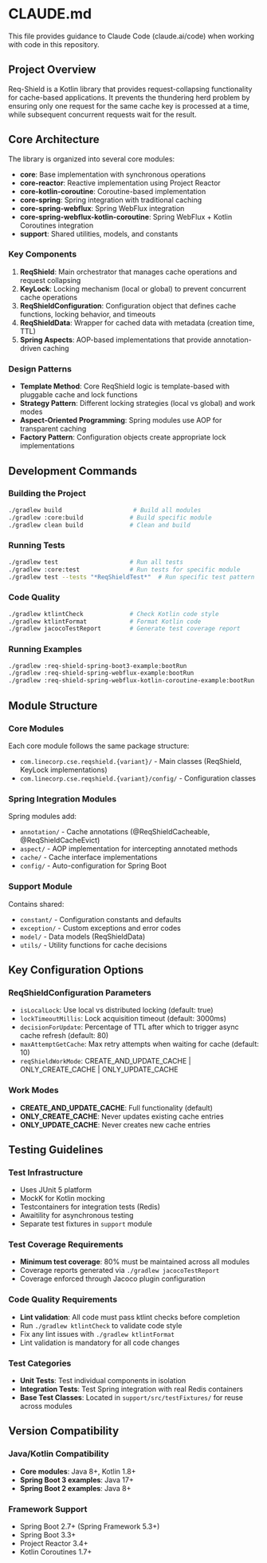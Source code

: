 # CLAUDE.md

This file provides guidance to Claude Code (claude.ai/code) when working with code in this repository.

## Project Overview

Req-Shield is a Kotlin library that provides request-collapsing functionality for cache-based applications. It prevents the thundering herd problem by ensuring only one request for the same cache key is processed at a time, while subsequent concurrent requests wait for the result.

## Core Architecture

The library is organized into several core modules:

- **core**: Base implementation with synchronous operations
- **core-reactor**: Reactive implementation using Project Reactor
- **core-kotlin-coroutine**: Coroutine-based implementation
- **core-spring**: Spring integration with traditional caching
- **core-spring-webflux**: Spring WebFlux integration
- **core-spring-webflux-kotlin-coroutine**: Spring WebFlux + Kotlin Coroutines integration
- **support**: Shared utilities, models, and constants

### Key Components

1. **ReqShield**: Main orchestrator that manages cache operations and request collapsing
2. **KeyLock**: Locking mechanism (local or global) to prevent concurrent cache operations
3. **ReqShieldConfiguration**: Configuration object that defines cache functions, locking behavior, and timeouts
4. **ReqShieldData**: Wrapper for cached data with metadata (creation time, TTL)
5. **Spring Aspects**: AOP-based implementations that provide annotation-driven caching

### Design Patterns

- **Template Method**: Core ReqShield logic is template-based with pluggable cache and lock functions
- **Strategy Pattern**: Different locking strategies (local vs global) and work modes
- **Aspect-Oriented Programming**: Spring modules use AOP for transparent caching
- **Factory Pattern**: Configuration objects create appropriate lock implementations

## Development Commands

### Building the Project
```bash
./gradlew build                    # Build all modules
./gradlew :core:build             # Build specific module
./gradlew clean build             # Clean and build
```

### Running Tests
```bash
./gradlew test                    # Run all tests
./gradlew :core:test              # Run tests for specific module
./gradlew test --tests "*ReqShieldTest*"  # Run specific test pattern
```

### Code Quality
```bash
./gradlew ktlintCheck             # Check Kotlin code style
./gradlew ktlintFormat            # Format Kotlin code
./gradlew jacocoTestReport        # Generate test coverage report
```

### Running Examples
```bash
./gradlew :req-shield-spring-boot3-example:bootRun
./gradlew :req-shield-spring-webflux-example:bootRun
./gradlew :req-shield-spring-webflux-kotlin-coroutine-example:bootRun
```

## Module Structure

### Core Modules
Each core module follows the same package structure:
- `com.linecorp.cse.reqshield.{variant}/` - Main classes (ReqShield, KeyLock implementations)
- `com.linecorp.cse.reqshield.{variant}/config/` - Configuration classes

### Spring Integration Modules
Spring modules add:
- `annotation/` - Cache annotations (@ReqShieldCacheable, @ReqShieldCacheEvict)
- `aspect/` - AOP implementation for intercepting annotated methods
- `cache/` - Cache interface implementations
- `config/` - Auto-configuration for Spring Boot

### Support Module
Contains shared:
- `constant/` - Configuration constants and defaults
- `exception/` - Custom exceptions and error codes
- `model/` - Data models (ReqShieldData)
- `utils/` - Utility functions for cache decisions

## Key Configuration Options

### ReqShieldConfiguration Parameters
- `isLocalLock`: Use local vs distributed locking (default: true)
- `lockTimeoutMillis`: Lock acquisition timeout (default: 3000ms)
- `decisionForUpdate`: Percentage of TTL after which to trigger async cache refresh (default: 80)
- `maxAttemptGetCache`: Max retry attempts when waiting for cache (default: 10)
- `reqShieldWorkMode`: CREATE_AND_UPDATE_CACHE | ONLY_CREATE_CACHE | ONLY_UPDATE_CACHE

### Work Modes
- **CREATE_AND_UPDATE_CACHE**: Full functionality (default)
- **ONLY_CREATE_CACHE**: Never updates existing cache entries
- **ONLY_UPDATE_CACHE**: Never creates new cache entries

## Testing Guidelines

### Test Infrastructure
- Uses JUnit 5 platform
- MockK for Kotlin mocking
- Testcontainers for integration tests (Redis)
- Awaitility for asynchronous testing
- Separate test fixtures in `support` module

### Test Coverage Requirements
- **Minimum test coverage**: 80% must be maintained across all modules
- Coverage reports generated via `./gradlew jacocoTestReport`
- Coverage enforced through Jacoco plugin configuration

### Code Quality Requirements
- **Lint validation**: All code must pass ktlint checks before completion
- Run `./gradlew ktlintCheck` to validate code style
- Fix any lint issues with `./gradlew ktlintFormat`
- Lint validation is mandatory for all code changes

### Test Categories
- **Unit Tests**: Test individual components in isolation
- **Integration Tests**: Test Spring integration with real Redis containers
- **Base Test Classes**: Located in `support/src/testFixtures/` for reuse across modules

## Version Compatibility

### Java/Kotlin Compatibility
- **Core modules**: Java 8+, Kotlin 1.8+
- **Spring Boot 3 examples**: Java 17+
- **Spring Boot 2 examples**: Java 8+

### Framework Support
- Spring Boot 2.7+ (Spring Framework 5.3+)
- Spring Boot 3.3+
- Project Reactor 3.4+
- Kotlin Coroutines 1.7+
